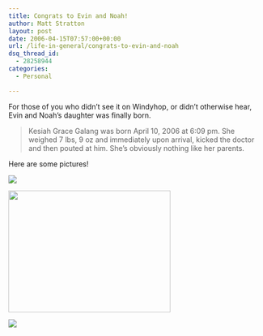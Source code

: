 ```yaml
---
title: Congrats to Evin and Noah!
author: Matt Stratton
layout: post
date: 2006-04-15T07:57:00+00:00
url: /life-in-general/congrats-to-evin-and-noah
dsq_thread_id:
  - 28258944
categories:
  - Personal

---
```

For those of you who didn&#8217;t see it on Windyhop, or didn&#8217;t otherwise hear, Evin and Noah&#8217;s daughter was finally born.

> Kesiah Grace Galang was born April 10, 2006 at 6:09 pm. She weighed 7 lbs, 9 oz and immediately upon arrival, kicked the doctor and then pouted at him. She&#8217;s obviously nothing like her parents.

Here are some pictures!

![][1]

[<img src="https://pics.livejournal.com/mugsy1274/pic/0000zb0x/s320x240" width="320" height="240" />][2]

![][3]

 [1]: https://windyhop.org/forum/attach.aspx?a=62
 [2]: https://pics.livejournal.com/mugsy1274/pic/0000zb0x/
 [3]: https://windyhop.org/Photos/Picture.aspx?w=400&h=400&m=False&f=False&url=%2fdata%2fWindyhop%2fPhotos%2f2006%2f04%2f1a622ac7-3cc1-89e4-da31-b040d9f6a098.jpg